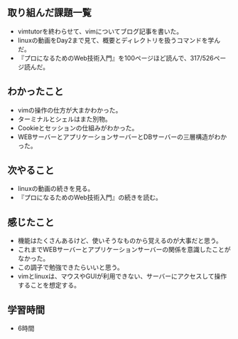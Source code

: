 ## 取り組んだ課題一覧
- vimtutorを終わらせて、vimについてブログ記事を書いた。
- linuxの動画をDay2まで見て、概要とディレクトリを扱うコマンドを学んだ。
- 『プロになるためのWeb技術入門』を100ページほど読んで、317/526ページ読んだ。

## わかったこと
- vimの操作の仕方が大まかわかった。
- ターミナルとシェルはまた別物。
- Cookieとセッションの仕組みがわかった。
- WEBサーバーとアプリケーションサーバーとDBサーバーの三層構造がわかった。

## 次やること
- linuxの動画の続きを見る。
-  『プロになるためのWeb技術入門』の続きを読む。

## 感じたこと
- 機能はたくさんあるけど、使いそうなものから覚えるのが大事だと思う。
- これまでWEBサーバーとアプリケーションサーバーの関係を意識したことがなかった。
- この調子で勉強できたらいいと思う。
- vimとlinuxは、マウスやGUIが利用できない、サーバーにアクセスして操作することを想定する。

## 学習時間
- 6時間
